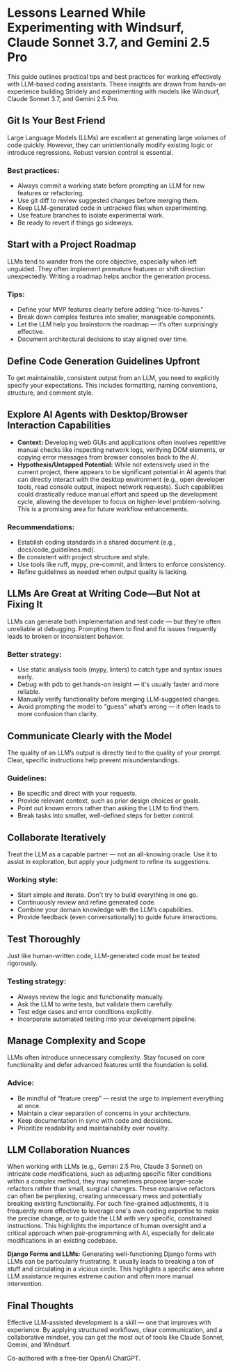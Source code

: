 # Lessons Learned While Experimenting with Windsurf, Claude Sonnet 3.7, and Gemini 2.5 Pro
This guide outlines practical tips and best practices for working effectively with LLM-based coding assistants. These insights are drawn from hands-on experience building Stridely and experimenting with models like Windsurf, Claude Sonnet 3.7, and Gemini 2.5 Pro.

## Git Is Your Best Friend
Large Language Models (LLMs) are excellent at generating large volumes of code quickly. However, they can unintentionally modify existing logic or introduce regressions. Robust version control is essential.

### Best practices:

- Always commit a working state before prompting an LLM for new features or refactoring.
- Use git diff to review suggested changes before merging them.
- Keep LLM-generated code in untracked files when experimenting.
- Use feature branches to isolate experimental work.
- Be ready to revert if things go sideways.

## Start with a Project Roadmap
LLMs tend to wander from the core objective, especially when left unguided. They often implement premature features or shift direction unexpectedly. Writing a roadmap helps anchor the generation process.

### Tips:

- Define your MVP features clearly before adding “nice-to-haves.”
- Break down complex features into smaller, manageable components.
- Let the LLM help you brainstorm the roadmap — it’s often surprisingly effective.
- Document architectural decisions to stay aligned over time.

## Define Code Generation Guidelines Upfront
To get maintainable, consistent output from an LLM, you need to explicitly specify your expectations. This includes formatting, naming conventions, structure, and comment style.

## Explore AI Agents with Desktop/Browser Interaction Capabilities
*   **Context:** Developing web GUIs and applications often involves repetitive manual checks like inspecting network logs, verifying DOM elements, or copying error messages from browser consoles back to the AI.
*   **Hypothesis/Untapped Potential:** While not extensively used in the current project, there appears to be significant potential in AI agents that can directly interact with the desktop environment (e.g., open developer tools, read console output, inspect network requests). Such capabilities could drastically reduce manual effort and speed up the development cycle, allowing the developer to focus on higher-level problem-solving. This is a promising area for future workflow enhancements.

### Recommendations:

- Establish coding standards in a shared document (e.g., docs/code_guidelines.md).
- Be consistent with project structure and style.
- Use tools like ruff, mypy, pre-commit, and linters to enforce consistency.
- Refine guidelines as needed when output quality is lacking.

## LLMs Are Great at Writing Code—But Not at Fixing It
LLMs can generate both implementation and test code — but they’re often unreliable at debugging. Prompting them to find and fix issues frequently leads to broken or inconsistent behavior.
### Better strategy:

- Use static analysis tools (mypy, linters) to catch type and syntax issues early.
- Debug with pdb to get hands-on insight — it's usually faster and more reliable.
- Manually verify functionality before merging LLM-suggested changes.
- Avoid prompting the model to "guess" what’s wrong — it often leads to more confusion than clarity.

## Communicate Clearly with the Model
The quality of an LLM’s output is directly tied to the quality of your prompt. Clear, specific instructions help prevent misunderstandings.
### Guidelines:

- Be specific and direct with your requests.
- Provide relevant context, such as prior design choices or goals.
- Point out known errors rather than asking the LLM to find them.
- Break tasks into smaller, well-defined steps for better control.

## Collaborate Iteratively
Treat the LLM as a capable partner — not an all-knowing oracle. Use it to assist in exploration, but apply your judgment to refine its suggestions.
### Working style:

- Start simple and iterate. Don't try to build everything in one go.
- Continuously review and refine generated code.
- Combine your domain knowledge with the LLM’s capabilities.
- Provide feedback (even conversationally) to guide future interactions.

## Test Thoroughly
Just like human-written code, LLM-generated code must be tested rigorously.
### Testing strategy:

- Always review the logic and functionality manually.
- Ask the LLM to write tests, but validate them carefully.
- Test edge cases and error conditions explicitly.
- Incorporate automated testing into your development pipeline.

## Manage Complexity and Scope
LLMs often introduce unnecessary complexity. Stay focused on core functionality and defer advanced features until the foundation is solid.
### Advice:

- Be mindful of “feature creep” — resist the urge to implement everything at once.
- Maintain a clear separation of concerns in your architecture.
- Keep documentation in sync with code and decisions.
- Prioritize readability and maintainability over novelty.

## LLM Collaboration Nuances

When working with LLMs (e.g., Gemini 2.5 Pro, Claude 3 Sonnet) on intricate code modifications, such as adjusting specific filter conditions within a complex method, they may sometimes propose larger-scale refactors rather than small, surgical changes. These expansive refactors can often be perplexing, creating unnecessary mess and potentially breaking existing functionality. For such fine-grained adjustments, it is frequently more effective to leverage one's own coding expertise to make the precise change, or to guide the LLM with very specific, constrained instructions. This highlights the importance of human oversight and a critical approach when pair-programming with AI, especially for delicate modifications in an existing codebase.

**Django Forms and LLMs:** Generating well-functioning Django forms with LLMs can be particularly frustrating. It usually leads to breaking a ton of stuff and circulating in a vicious circle. This highlights a specific area where LLM assistance requires extreme caution and often more manual intervention.

## Final Thoughts
Effective LLM-assisted development is a skill — one that improves with experience. By applying structured workflows, clear communication, and a collaborative mindset, you can get the most out of tools like Claude Sonnet, Gemini, and Windsurf.

Co-authored with a free-tier OpenAI ChatGPT.
